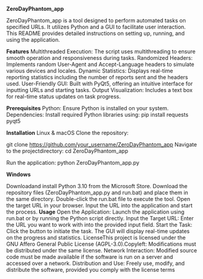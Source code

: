 **ZeroDayPhantom_app**

ZeroDayPhantom_app is a tool designed to perform automated tasks on specified URLs. It utilizes Python and a GUI to facilitate user interaction. This README provides detailed instructions on setting up, running, and using the application.

**Features**
Multithreaded Execution: The script uses multithreading to ensure smooth operation and responsiveness during tasks.
Randomized Headers: Implements random User-Agent and Accept-Language headers to simulate various devices and locales.
Dynamic Statistics: Displays real-time reporting statistics including the number of reports sent and the headers used.
User-Friendly GUI: Built with PyQt5, offering an intuitive interface for inputting URLs and starting tasks.
Output Visualization: Includes a text box for real-time status updates on task progress.

**Prerequisites**
Python: Ensure Python is installed on your system.
Dependencies: Install required Python libraries using:
    pip install requests pyqt5 

**Installation**
Linux & macOS
Clone the repository:

git clone https://github.com/your_username/ZeroDayPhantom_app
Navigate to the projectdirectory:
cd ZeroDayPhantom_app

Run the application:
python ZeroDayPhantom_app.py

**Windows**

Downloadand install Python 3.10 from the Microsoft Store.
Download the repository files (ZeroDayPhantom_app.py and run.bat) and place them in the same directory.
Double-click the run.bat file to execute the tool.
Open the target URL in your browser.
Input the URL into the application and start the process.
**Usage**
Open the Application: Launch the application using run.bat or by running the Python script directly.
Input the Target URL: Enter the URL you want to work with into the provided input field.
Start the Task: Click the button to initiate the task. 
The GUI will display real-time updates on the progress and statistics.
LicenseThis project is licensed under the GNU Affero General Public License (AGPL-3.0).Copyleft: 
Modifications must be distributed under the same license.
Network Interaction: Modified source code must be made available if the software is run on a server and accessed over a network.
Distribution and Use: Freely use, modify, and distribute the software, provided you comply with the license terms
